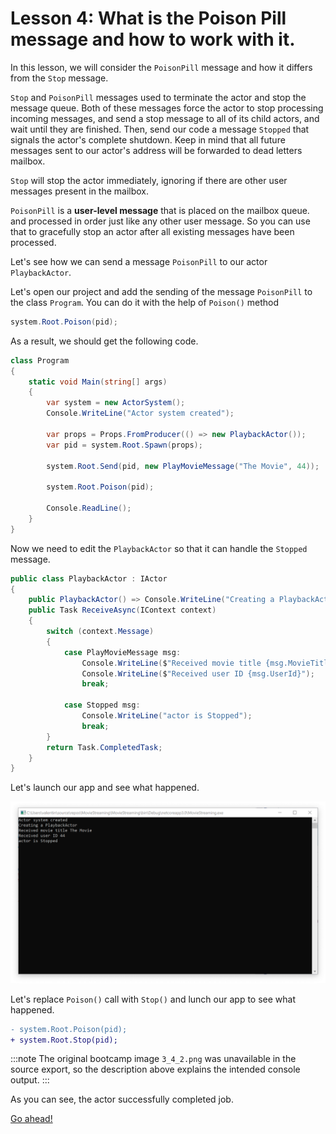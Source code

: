 # Lesson 4: What is the Poison Pill message and how to work with it.

In this lesson, we will consider the `PoisonPill` message and how it differs from the `Stop` message.

`Stop` and `PoisonPill` messages used to terminate the actor and stop the message queue. Both of these messages force the actor to stop processing incoming messages, and send a stop message to all of its child actors, and wait until they are finished. Then, send our code a message `Stopped` that signals the actor's complete shutdown. Keep in mind that all future messages sent to our actor's address will be forwarded to dead letters mailbox.

`Stop` will stop the actor immediately, ignoring if there are other user messages present in the mailbox.

`PoisonPill` is a **user-level message** that is placed on the mailbox queue. and processed in order just like any other user message. So you can use that to gracefully stop an actor after all existing messages have been processed.

Let's see how we can send a message `PoisonPill` to our actor `PlaybackActor`.

Let's open our project and add the sending of the message `PoisonPill` to the class `Program`. You can do it with the help of `Poison()` method

```csharp
system.Root.Poison(pid);
```

As a result, we should get the following code.

```csharp
class Program
{
    static void Main(string[] args)
    {
        var system = new ActorSystem();
        Console.WriteLine("Actor system created");

        var props = Props.FromProducer(() => new PlaybackActor());
        var pid = system.Root.Spawn(props);

        system.Root.Send(pid, new PlayMovieMessage("The Movie", 44));

        system.Root.Poison(pid);

        Console.ReadLine();
    }
}
```

Now we need to edit the `PlaybackActor` so that it can handle the `Stopped` message.

```csharp
public class PlaybackActor : IActor
{
    public PlaybackActor() => Console.WriteLine("Creating a PlaybackActor");
    public Task ReceiveAsync(IContext context)
    {
        switch (context.Message)
        {
            case PlayMovieMessage msg:
                Console.WriteLine($"Received movie title {msg.MovieTitle}");
                Console.WriteLine($"Received user ID {msg.UserId}");
                break;

            case Stopped msg:
                Console.WriteLine("actor is Stopped");
                break;
        }
        return Task.CompletedTask;
    }
}
```

Let's launch our app and see what happened.

![](images/3_4_1.png)

Let's replace `Poison()` call with `Stop()` and lunch our app to see what happened.
```diff
- system.Root.Poison(pid);
+ system.Root.Stop(pid);
```

:::note
The original bootcamp image `3_4_2.png` was unavailable in the source export, so the description above explains the intended console output.
:::

As you can see, the actor successfully completed job.


[Go ahead!](../lesson-5)

